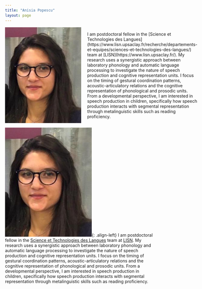 ```yaml
---
title: "Anisia Popescu"
layout: page
---
```




<div style="display: flex; align-items: center;">
    <img src="poza.jpg" alt="Your Image" style="width: 50%; margin-right: 20px;">
    <p>I am postdoctoral fellow in the [Science et Technologies des Langues](https://www.lisn.upsaclay.fr/recherche/departements-et-equipes/sciences-et-technologies-des-langues/) team at [LISN](https://www.lisn.upsaclay.fr/). 
My research uses a synergistic approach between laboratory phonology and automatic language processing to investigate the nature of speech production and cognitive representation units. I focus on the timing of gestural coordination patterns,
acoustic-articulatory relations and the cognitive representation of phonological and prosodic units. From a developmental perspective, I am interested in speech production in children, specifically how speech production interacts with segmental representation 
through metalinguistic skills such as reading proficiency.</p>
</div>

![](poza.jpg){: .align-left}
I am postdoctoral fellow in the [Science et Technologies des Langues](https://www.lisn.upsaclay.fr/recherche/departements-et-equipes/sciences-et-technologies-des-langues/) team at [LISN](https://www.lisn.upsaclay.fr/). 
My research uses a synergistic approach between laboratory phonology and automatic language processing to investigate the nature of speech production and cognitive representation units. I focus on the timing of gestural coordination patterns,
acoustic-articulatory relations and the cognitive representation of phonological and prosodic units. From a developmental perspective, I am interested in speech production in children, specifically how speech production interacts with segmental representation 
through metalinguistic skills such as reading proficiency.
